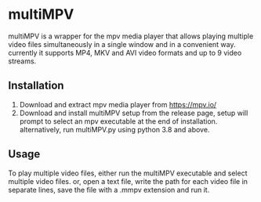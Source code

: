 # multiMPV 
multiMPV is a wrapper for the mpv media player that allows playing multiple video files simultaneously in a single window and in a convenient way. currently it supports MP4, MKV and AVI video formats and up to 9 video streams.

## Installation
1. Download and extract mpv media player from https://mpv.io/
2. Download and install multiMPV setup from the release page, setup will prompt to select an mpv executable at the end of installation. alternatively, run multiMPV.py using python 3.8 and above.  

## Usage
To play multiple video files, either run the multiMPV executable and select multiple video files. or, open a text file, write the path for each video file in separate lines, save the file with a .mmpv extension and run it.

